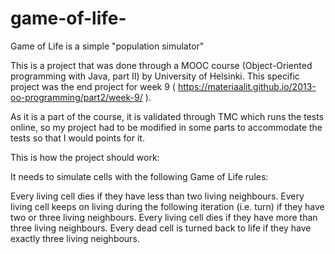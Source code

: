 # game-of-life-
Game of Life is a simple "population simulator"

This is a project that was done through a MOOC course (Object-Oriented programming with Java, part II) by University of Helsinki. 
This specific project was the end project for week 9 ( https://materiaalit.github.io/2013-oo-programming/part2/week-9/ ).

As it is a part of the course, it is validated through TMC which runs the tests online, so my project had to be modified in some parts to accommodate the tests so that I would points for it.

This is how the project should work:

It needs to simulate cells with the following Game of Life rules:

Every living cell dies if they have less than two living neighbours.
Every living cell keeps on living during the following iteration (i.e. turn) if they have two or three living neighbours.
Every living cell dies if they have more than three living neighbours.
Every dead cell is turned back to life if they have exactly three living neighbours.